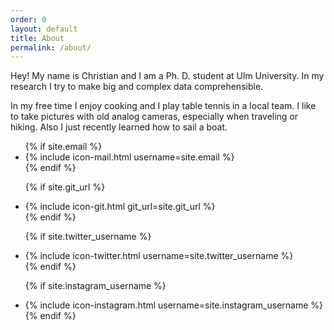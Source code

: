 ```yaml
---
order: 0
layout: default
title: About
permalink: /about/
---
```

Hey! My name is Christian and I am a Ph. D. student at Ulm University.
In my research I try to make big and complex data comprehensible.

In my free time I enjoy cooking and I play table tennis in a local team.
I like to take pictures with old analog cameras, especially when traveling or hiking.
Also I just recently learned how to sail a boat.

<ul class="contact-list">
  {% if site.email %}
  <li>
    {% include icon-mail.html username=site.email %}
  </li>
  {% endif %}

  {% if site.git_url %}
  <li>
    {% include icon-git.html git_url=site.git_url %}
  </li>
  {% endif %}

  {% if site.twitter_username %}
  <li>
    {% include icon-twitter.html username=site.twitter_username %}
  </li>
  {% endif %}

  {% if site.instagram_username %}
  <li>
    {% include icon-instagram.html username=site.instagram_username %}
  </li>
  {% endif %}
</ul>